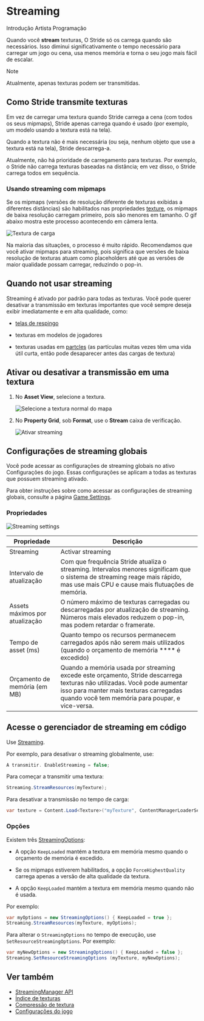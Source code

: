 # Streaming

<span class="badge text-bg-primary">Introdução</span>
<span class="badge text-bg-success">Artista </span>
<span class="badge text-bg-success">Programação</span>

Quando você **stream** texturas, O Stride só os carrega quando são necessários. Isso diminui significativamente o tempo necessário para carregar um jogo ou cena, usa menos memória e torna o seu jogo mais fácil de escalar.

> [!Note]
> Atualmente, apenas texturas podem ser transmitidas.

## Como Stride transmite texturas

Em vez de carregar uma textura quando Stride carrega a cena (com todos os seus mipmaps), Stride apenas carrega quando é usado (por exemplo, um modelo usando a textura está na tela).

Quando a textura não é mais necessária (ou seja, nenhum objeto que use a textura está na tela), Stride descarrega-a.

Atualmente, não há prioridade de carregamento para texturas. Por exemplo, o Stride não carrega texturas baseadas na distância; em vez disso, o Stride carrega todos em sequência.

### Usando streaming com mipmaps

Se os mipmaps (versões de resolução diferente de texturas exibidas a diferentes distâncias) são habilitados nas propriedades [texture](index.md), os mipmaps de baixa resolução carregam primeiro, pois são menores em tamanho. O gif abaixo mostra este processo acontecendo em câmera lenta.

![Textura de carga](media/loading-texture.gif)

Na maioria das situações, o processo é muito rápido. Recomendamos que você ativar mipmaps para streaming, pois significa que versões de baixa resolução de texturas atuam como placeholders até que as versões de maior qualidade possam carregar, reduzindo o pop-in.

## Quando **not** usar streaming

Streaming é ativado por padrão para todas as texturas. Você pode querer desativar a transmissão em texturas importantes que você sempre deseja exibir imediatamente e em alta qualidade, como:

* [telas de respingo](../../game-studio/splash-screen.md)

* texturas em modelos de jogadores

* texturas usadas em [partcles](../../particles/index.md) (as partículas muitas vezes têm uma vida útil curta, então pode desaparecer antes das cargas de textura)

## Ativar ou desativar a transmissão em uma textura

1. No **Asset View**, selecione a textura.

   ![Selecione a textura normal do mapa](media/select-texture.png)

2. No **Property Grid**, sob **Format**, use o **Stream** caixa de verificação.

   ![ Ativar streaming](media/enable-streaming.png)

## Configurações de streaming globais

Você pode acessar as configurações de streaming globais no ativo Configurações do jogo. Essas configurações se aplicam a todas as texturas que possuem streaming ativado.

Para obter instruções sobre como acessar as configurações de streaming globais, consulte a página [Game Settings](../../game-studio/game-settings.md).

### Propriedades

![Streaming settings](../../game-studio/media/streaming-settings.png)

| Propriedade | Descrição |
|----------------------|------------
| Streaming | Activar streaming |
| Intervalo de atualização | Com que frequência Stride atualiza o streaming. Intervalos menores significam que o sistema de streaming reage mais rápido, mas use mais CPU e cause mais flutuações de memória. |
| Assets máximos por atualização | O número máximo de texturas carregadas ou descarregadas por atualização de streaming. Números mais elevados reduzem o pop-in, mas podem retardar o framerate. |
| Tempo de asset (ms) | Quanto tempo os recursos permanecem carregados após não serem mais utilizados (quando o orçamento de memória **** é excedido) |
| Orçamento de memória (em MB) | Quando a memória usada por streaming excede este orçamento, Stride descarrega texturas não utilizadas. Você pode aumentar isso para manter mais texturas carregadas quando você tem memória para poupar, e vice-versa. |

## Acesse o gerenciador de streaming em código

Use [Streaming](xref:Stride.Streaming).

Por exemplo, para desativar o streaming globalmente, use:

```cs
A transmitir. EnableStreaming = false;
```

Para começar a transmitir uma textura:

```cs
Streaming.StreamResources(myTexture);
```

Para desativar a transmissão no tempo de carga:

```cs
var texture = Content.Load<Texture>("myTexture", ContentManagerLoaderSettings.StreamingDisabled);
```

### Opções

Existem três [StreamingOptions](xref:Stride.Streaming.StreamingOptions):

* A opção `KeepLoaded` mantém a textura em memória mesmo quando o orçamento de memória é excedido.

* Se os mipmaps estiverem habilitados, a opção `ForceHighestQuality` carrega apenas a versão de alta qualidade da textura.

* A opção `KeepLoaded` mantém a textura em memória mesmo quando não é usada.

Por exemplo:

```cs
var myOptions = new StreamingOptions() { KeepLoaded = true };
Streaming.StreamResources(myTexture, myOptions);
```

Para alterar o `StreamingOptions` no tempo de execução, use `SetResourceStreamingOptions`. Por exemplo:

```cs
var myNewOptions = new StreamingOptions() { KeepLoaded = false };
Streaming.SetResourceStreamingOptions (myTexture, myNewOptions);
```

## Ver também

* [StreamingManager API](xref:Stride.Streaming.StreamingManager)
* [Índice de texturas](index.md)
* [Compressão de textura](compression.md)
* [Configurações do jogo](../../game-studio/game-settings.md)